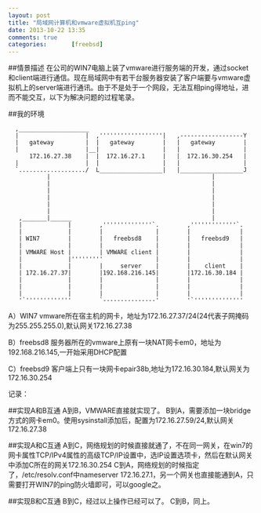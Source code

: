 ```yaml
---
layout: post
title: "局域网计算机和vmware虚拟机互ping"
date: 2013-10-22 13:35
comments: true
categories:       [freebsd]
---
```


##情景描述
在公司的WIN7电脑上装了vmware进行服务端的开发，通过socket和client端进行通信。现在局域网中有若干台服务器安装了客户端要与vmware虚拟机上的server端进行通讯。由于不是处于一个网段，无法互相ping得地址，进而不能交互，以下为解决问题的过程笔录。
<!-- more -->

##我的环境
```
  ,____________________
  |                   |  ,''''''''''''''''''|   ,------------------Y
  |   gateway         |  |   gateway        |   |   gateway        |
  |                   |__|                  |   |                  |
      172.16.27.38    |  |  172.16.27.1     |   |  172.16.30.254   |
  |                   |  |                  |   |                  |
  `.................../  L__________________|   |__________________J
           |                                              |
           |                                              |
           |                                              |
           |                                              |
           |                                              |
           |                                              |
   ,_______|______                                        |
   |             |        ,''''''''''''''`.        ,'''''''''''''`.
   |             |        |               |        |              |
   | WIN7        |        |   freebsd8    |        |   freebsd9   |
   |             |        |               |        |              |
   | VMWARE Host |        | VMWARE client |        |              |
   |             |'''''''''               |        |              |
   |             |        |     server    |        |    client    |
   | 172.16.27.37|        |192.168.216.145|        |172.16.30.184 |
   |             |        |               |        |              |
   |             |        |               |        |              |
   |             |        |               |        |              |
   '`'''''''''''''        `---------------'        '`''''''''''''''
```
A）WIN7 vmware所在宿主机的网卡，地址为172.16.27.37/24(24代表子网掩码为255.255.255.0),默认网关172.16.27.38

B）freebsd8 服务器所在的vmware上原有一块NAT网卡em0，地址为192.168.216.145,一开始采用DHCP配置

C）freebsd9 客户端上只有一块网卡epair38b,地址为172.16.30.184,默认网关为172.16.30.254

记录：

##实现A和B互通
A到B，VMWARE直接就实现了。
B到A，需要添加一块bridge方式的网卡em0。使用sysinstall添加后，配置为172.16.27.59/24,默认网关172.16.27.38

##实现A和C互通
A到C，网络规划的时候直接就通了，不在同一网关，在win7的网卡属性TCP/IPv4属性的高级TCP/IP设置中，选IP设置选项卡，然后在默认网关中添加C所在的网关172.16.30.254
C到A，网络规划的时候指定了，/etc/resolv.conf中nameserver 172.16.27.1，另一个网关也直接能通到A，只需要打开WIN7的ping防火墙即可，可以google之。

##实现B和C互通
B到C，经过以上操作已经可以了。
C到B，同上。



